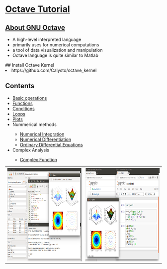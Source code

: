 # <a href='https://alamgirh.github.io/octave/index.html'> Octave Tutorial </a>
## <a href='https://www.gnu.org/software/octave/'>About GNU Octave </a>
<ul>
<li> A high-level interpreted language </li>
<li> primarily uses for numerical computations </li> 
<li> a tool of data visualization and manipulation </li> 
<li> Octave language is quite similar to Matlab </li> 
</ul>
## Install Octave Kernel
<li> https://github.com/Calysto/octave_kernel </li>

## Contents
<ul>
<li> <a href='https://alamgirh.github.io/octave/octaveBasic.slides.html'> Basic operations </a></li>
<li> <a href='https://alamgirh.github.io/octave/octaveFunctions.slides.html'> Functions </a> </li>
<li> <a href='https://alamgirh.github.io/octave/octaveConditions.slides.html'> Conditions </a> </li>
<li> <a href='https://alamgirh.github.io/octave/octaveLoops.slides.html'> Loops </a> </li>
<li> <a href='https://alamgirh.github.io/octave/octavePlots.slides.html'> Plots </a> </li>
<li> Nummerical methods </li>
<ul> 
  <li> <a href='https://alamgirh.github.io/octave/octaveIntegrations.slides.html'> Numerical Integration </a></li>
  <li> <a href='https://alamgirh.github.io/octave/octaveDifferentiation.slides.html'> Numerical Differentiation </a></li>
  <li> <a href='https://alamgirh.github.io/octave/octaveODE.slides.html'> Ordinary Differential Equations </a></li>
</ul>
<li> Complex Analysis</li>
<ul><li> <a href='https://alamgirh.github.io/octave/octaveComplex.slides.html'> Complex Function </a> </ul>
</ul>
</ul>

 <table style="width:100%">
  <tr>
    <th>
    <img src="images/octavePage.png" alt="Octave GUI" style="width:400px;height:300px;">
</th>
    <th>
    <img src="images/JupyterPage.png" alt="contours of Im(log(z))" style="width:400px;height:300px;">
</th>
  </tr>
  </table> 
